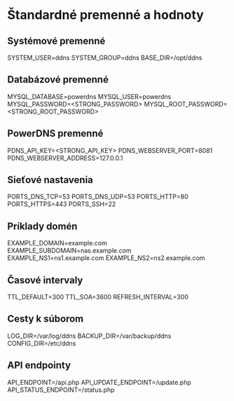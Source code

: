 # Štandardné premenné a hodnoty

## Systémové premenné
SYSTEM_USER=ddns
SYSTEM_GROUP=ddns
BASE_DIR=/opt/ddns

## Databázové premenné
MYSQL_DATABASE=powerdns
MYSQL_USER=powerdns
MYSQL_PASSWORD=<STRONG_PASSWORD>
MYSQL_ROOT_PASSWORD=<STRONG_ROOT_PASSWORD>

## PowerDNS premenné
PDNS_API_KEY=<STRONG_API_KEY>
PDNS_WEBSERVER_PORT=8081
PDNS_WEBSERVER_ADDRESS=127.0.0.1

## Sieťové nastavenia
PORTS_DNS_TCP=53
PORTS_DNS_UDP=53
PORTS_HTTP=80
PORTS_HTTPS=443
PORTS_SSH=22

## Príklady domén
EXAMPLE_DOMAIN=example.com
EXAMPLE_SUBDOMAIN=nas.example.com
EXAMPLE_NS1=ns1.example.com
EXAMPLE_NS2=ns2.example.com

## Časové intervaly
TTL_DEFAULT=300
TTL_SOA=3600
REFRESH_INTERVAL=300

## Cesty k súborom
LOG_DIR=/var/log/ddns
BACKUP_DIR=/var/backup/ddns
CONFIG_DIR=/etc/ddns

## API endpointy
API_ENDPOINT=/api.php
API_UPDATE_ENDPOINT=/update.php
API_STATUS_ENDPOINT=/status.php
